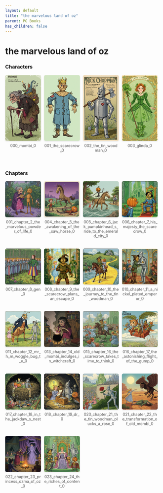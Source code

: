 ```yaml
---
layout: default
title: "the marvelous land of oz"
parent: PG Books
has_children: false
---
```



<style>
.image-gallery {
  display: flex;
  flex-wrap: wrap;
  justify-content: space-between;
  margin-bottom: 20px;
}

.image-row {
  display: flex;
  justify-content: flex-start;
  width: 100%;
  margin-bottom: 20px;
}

.image-item {
  width: 23%;
  margin-right: 2%;
  text-align: center;
}

.image-item:last-child {
  margin-right: 0;
}

.image-item img {
  width: 100%;
  height: auto;
  object-fit: cover;
  border-radius: 5px;
  box-shadow: 0 2px 4px rgba(0,0,0,0.1);
}

.image-item p {
  margin-top: 5px;
  font-size: 0.9em;
  color: #555;
}

.video-container {
  margin: 20px 0;
}
</style>


# the marvelous land of oz

<h3>Characters</h3>
<div class="image-gallery">
<div class="image-row">
  <div class="image-item">
    <img src="../../assets/pg_books_ai_generated_photos/the_marvelous_land_of_oz/characters/000_mombi_0.png" alt="000_mombi_0">
    <p>000_mombi_0</p>
  </div>
  <div class="image-item">
    <img src="../../assets/pg_books_ai_generated_photos/the_marvelous_land_of_oz/characters/001_the_scarecrow_0.png" alt="001_the_scarecrow_0">
    <p>001_the_scarecrow_0</p>
  </div>
  <div class="image-item">
    <img src="../../assets/pg_books_ai_generated_photos/the_marvelous_land_of_oz/characters/002_the_tin_woodman_0.png" alt="002_the_tin_woodman_0">
    <p>002_the_tin_woodman_0</p>
  </div>
  <div class="image-item">
    <img src="../../assets/pg_books_ai_generated_photos/the_marvelous_land_of_oz/characters/003_glinda_0.png" alt="003_glinda_0">
    <p>003_glinda_0</p>
  </div>
</div>
</div>

<h3>Chapters</h3>
<div class="image-gallery">
<div class="image-row">
  <div class="image-item">
    <img src="../../assets/pg_books_ai_generated_photos/the_marvelous_land_of_oz/chapters/001_chapter_2_the_marvelous_powder_of_life_0.png" alt="001_chapter_2_the_marvelous_powder_of_life_0">
    <p>001_chapter_2_the_marvelous_powder_of_life_0</p>
  </div>
  <div class="image-item">
    <img src="../../assets/pg_books_ai_generated_photos/the_marvelous_land_of_oz/chapters/004_chapter_5_the_awakening_of_the_saw_horse_0.png" alt="004_chapter_5_the_awakening_of_the_saw_horse_0">
    <p>004_chapter_5_the_awakening_of_the_saw_horse_0</p>
  </div>
  <div class="image-item">
    <img src="../../assets/pg_books_ai_generated_photos/the_marvelous_land_of_oz/chapters/005_chapter_6_jack_pumpkinhead_s_ride_to_the_emerald_city_0.png" alt="005_chapter_6_jack_pumpkinhead_s_ride_to_the_emerald_city_0">
    <p>005_chapter_6_jack_pumpkinhead_s_ride_to_the_emerald_city_0</p>
  </div>
  <div class="image-item">
    <img src="../../assets/pg_books_ai_generated_photos/the_marvelous_land_of_oz/chapters/006_chapter_7_his_majesty_the_scarecrow_0.png" alt="006_chapter_7_his_majesty_the_scarecrow_0">
    <p>006_chapter_7_his_majesty_the_scarecrow_0</p>
  </div>
</div>
<div class="image-row">
  <div class="image-item">
    <img src="../../assets/pg_books_ai_generated_photos/the_marvelous_land_of_oz/chapters/007_chapter_8_gen_0.png" alt="007_chapter_8_gen_0">
    <p>007_chapter_8_gen_0</p>
  </div>
  <div class="image-item">
    <img src="../../assets/pg_books_ai_generated_photos/the_marvelous_land_of_oz/chapters/008_chapter_9_the_scarecrow_plans_an_escape_0.png" alt="008_chapter_9_the_scarecrow_plans_an_escape_0">
    <p>008_chapter_9_the_scarecrow_plans_an_escape_0</p>
  </div>
  <div class="image-item">
    <img src="../../assets/pg_books_ai_generated_photos/the_marvelous_land_of_oz/chapters/009_chapter_10_the_journey_to_the_tin_woodman_0.png" alt="009_chapter_10_the_journey_to_the_tin_woodman_0">
    <p>009_chapter_10_the_journey_to_the_tin_woodman_0</p>
  </div>
  <div class="image-item">
    <img src="../../assets/pg_books_ai_generated_photos/the_marvelous_land_of_oz/chapters/010_chapter_11_a_nickel_plated_emperor_0.png" alt="010_chapter_11_a_nickel_plated_emperor_0">
    <p>010_chapter_11_a_nickel_plated_emperor_0</p>
  </div>
</div>
<div class="image-row">
  <div class="image-item">
    <img src="../../assets/pg_books_ai_generated_photos/the_marvelous_land_of_oz/chapters/011_chapter_12_mr_h_m_woggle_bug_t_e_0.png" alt="011_chapter_12_mr_h_m_woggle_bug_t_e_0">
    <p>011_chapter_12_mr_h_m_woggle_bug_t_e_0</p>
  </div>
  <div class="image-item">
    <img src="../../assets/pg_books_ai_generated_photos/the_marvelous_land_of_oz/chapters/013_chapter_14_old_mombi_indulges_in_witchcraft_0.png" alt="013_chapter_14_old_mombi_indulges_in_witchcraft_0">
    <p>013_chapter_14_old_mombi_indulges_in_witchcraft_0</p>
  </div>
  <div class="image-item">
    <img src="../../assets/pg_books_ai_generated_photos/the_marvelous_land_of_oz/chapters/015_chapter_16_the_scarecrow_takes_time_to_think_0.png" alt="015_chapter_16_the_scarecrow_takes_time_to_think_0">
    <p>015_chapter_16_the_scarecrow_takes_time_to_think_0</p>
  </div>
  <div class="image-item">
    <img src="../../assets/pg_books_ai_generated_photos/the_marvelous_land_of_oz/chapters/016_chapter_17_the_astonishing_flight_of_the_gump_0.png" alt="016_chapter_17_the_astonishing_flight_of_the_gump_0">
    <p>016_chapter_17_the_astonishing_flight_of_the_gump_0</p>
  </div>
</div>
<div class="image-row">
  <div class="image-item">
    <img src="../../assets/pg_books_ai_generated_photos/the_marvelous_land_of_oz/chapters/017_chapter_18_in_the_jackdaw_s_nest_0.png" alt="017_chapter_18_in_the_jackdaw_s_nest_0">
    <p>017_chapter_18_in_the_jackdaw_s_nest_0</p>
  </div>
  <div class="image-item">
    <img src="../../assets/pg_books_ai_generated_photos/the_marvelous_land_of_oz/chapters/018_chapter_19_dr_0.png" alt="018_chapter_19_dr_0">
    <p>018_chapter_19_dr_0</p>
  </div>
  <div class="image-item">
    <img src="../../assets/pg_books_ai_generated_photos/the_marvelous_land_of_oz/chapters/020_chapter_21_the_tin_woodman_plucks_a_rose_0.png" alt="020_chapter_21_the_tin_woodman_plucks_a_rose_0">
    <p>020_chapter_21_the_tin_woodman_plucks_a_rose_0</p>
  </div>
  <div class="image-item">
    <img src="../../assets/pg_books_ai_generated_photos/the_marvelous_land_of_oz/chapters/021_chapter_22_the_transformation_of_old_mombi_0.png" alt="021_chapter_22_the_transformation_of_old_mombi_0">
    <p>021_chapter_22_the_transformation_of_old_mombi_0</p>
  </div>
</div>
<div class="image-row">
  <div class="image-item">
    <img src="../../assets/pg_books_ai_generated_photos/the_marvelous_land_of_oz/chapters/022_chapter_23_princess_ozma_of_oz_0.png" alt="022_chapter_23_princess_ozma_of_oz_0">
    <p>022_chapter_23_princess_ozma_of_oz_0</p>
  </div>
  <div class="image-item">
    <img src="../../assets/pg_books_ai_generated_photos/the_marvelous_land_of_oz/chapters/023_chapter_24_the_riches_of_content_0.png" alt="023_chapter_24_the_riches_of_content_0">
    <p>023_chapter_24_the_riches_of_content_0</p>
  </div>
</div>
</div>
